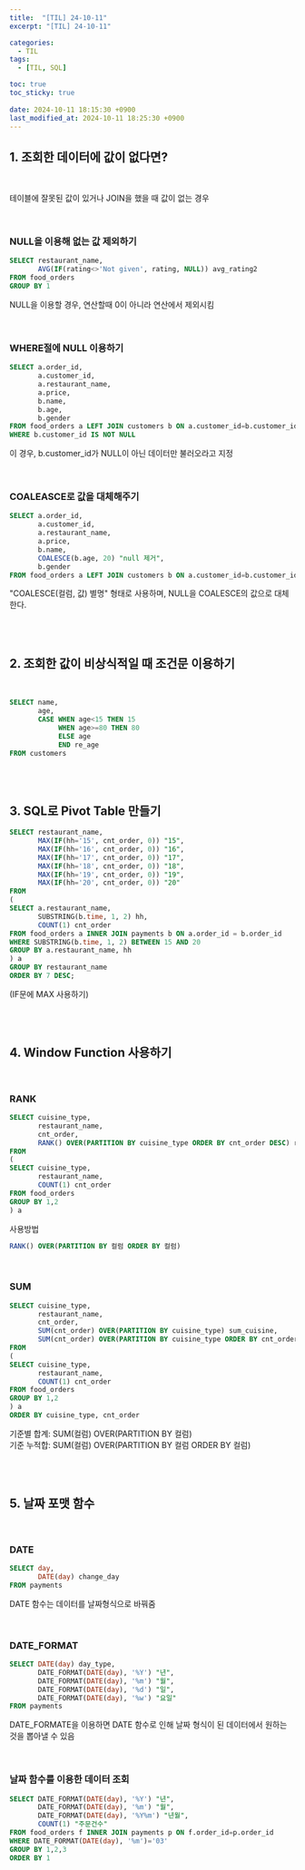 ```yaml
---
title:  "[TIL] 24-10-11"
excerpt: "[TIL] 24-10-11"

categories:
  - TIL
tags:
  - [TIL, SQL]

toc: true
toc_sticky: true
 
date: 2024-10-11 18:15:30 +0900
last_modified_at: 2024-10-11 18:25:30 +0900
---
```


## 1. 조회한 데이터에 값이 없다면?

<br>

테이블에 잘못된 값이 있거나 JOIN을 했을 때 값이 없는 경우

<br>

### NULL을 이용해 없는 값 제외하기

```sql
SELECT restaurant_name,
       AVG(IF(rating<>'Not given', rating, NULL)) avg_rating2
FROM food_orders
GROUP BY 1
```

NULL을 이용할 경우, 연산할때 0이 아니라 연산에서 제외시킴

<br>

### WHERE절에 NULL 이용하기

```sql
SELECT a.order_id,
       a.customer_id,
       a.restaurant_name,
       a.price,
       b.name,
       b.age,
       b.gender
FROM food_orders a LEFT JOIN customers b ON a.customer_id=b.customer_id
WHERE b.customer_id IS NOT NULL
```

이 경우, b.customer_id가 NULL이 아닌 데이터만 불러오라고 지정

<br>

### COALEASCE로 값을 대체해주기

```sql
SELECT a.order_id,
       a.customer_id,
       a.restaurant_name,
       a.price,
       b.name,
       COALESCE(b.age, 20) "null 제거",
       b.gender
FROM food_orders a LEFT JOIN customers b ON a.customer_id=b.customer_id
```

"COALESCE(컬럼, 값) 별명" 형태로 사용하며, NULL을 COALESCE의 값으로 대체한다.

<br>

<br>

## 2. 조회한 값이 비상식적일 때 조건문 이용하기

<br>

```sql
SELECT name,
       age,
       CASE WHEN age<15 THEN 15
            WHEN age>=80 THEN 80
            ELSE age
            END re_age
FROM customers
```

<br>

<br>

## 3. SQL로 Pivot Table 만들기

```sql
SELECT restaurant_name,
       MAX(IF(hh='15', cnt_order, 0)) "15", 
       MAX(IF(hh='16', cnt_order, 0)) "16", 
       MAX(IF(hh='17', cnt_order, 0)) "17", 
       MAX(IF(hh='18', cnt_order, 0)) "18", 
       MAX(IF(hh='19', cnt_order, 0)) "19", 
       MAX(IF(hh='20', cnt_order, 0)) "20" 
FROM
(
SELECT a.restaurant_name,
       SUBSTRING(b.time, 1, 2) hh,
       COUNT(1) cnt_order
FROM food_orders a INNER JOIN payments b ON a.order_id = b.order_id
WHERE SUBSTRING(b.time, 1, 2) BETWEEN 15 AND 20
GROUP BY a.restaurant_name, hh
) a
GROUP BY restaurant_name
ORDER BY 7 DESC;
```

(IF문에 MAX 사용하기)

<br>

<br>

## 4. Window Function 사용하기

<br>

### RANK

```sql
SELECT cuisine_type,
       restaurant_name,
       cnt_order,
       RANK() OVER(PARTITION BY cuisine_type ORDER BY cnt_order DESC) ranking
FROM
(
SELECT cuisine_type,
       restaurant_name,
       COUNT(1) cnt_order
FROM food_orders
GROUP BY 1,2
) a
```

사용방법

```sql
RANK() OVER(PARTITION BY 컬럼 ORDER BY 컬럼)
```
<br>

### SUM

```sql
SELECT cuisine_type,
       restaurant_name,
       cnt_order,
       SUM(cnt_order) OVER(PARTITION BY cuisine_type) sum_cuisine,
       SUM(cnt_order) OVER(PARTITION BY cuisine_type ORDER BY cnt_order) cum_cuisine
FROM
(
SELECT cuisine_type,
       restaurant_name,
       COUNT(1) cnt_order
FROM food_orders
GROUP BY 1,2
) a
ORDER BY cuisine_type, cnt_order
```

기준별 합계: SUM(컬럼) OVER(PARTITION BY 컬럼)  
기준 누적합: SUM(컬럼) OVER(PARTITION BY 컬럼 ORDER BY 컬럼)

<br>

<br>

## 5. 날짜 포맷 함수

<br>

### DATE

```sql
SELECT day,
       DATE(day) change_day
FROM payments
```

DATE 함수는 데이터를 날짜형식으로 바꿔줌

<br>

### DATE_FORMAT

```sql
SELECT DATE(day) day_type,
       DATE_FORMAT(DATE(day), '%Y') "년",
       DATE_FORMAT(DATE(day), '%m') "월",
       DATE_FORMAT(DATE(day), '%d') "일",
       DATE_FORMAT(DATE(day), '%w') "요일"
FROM payments
```

DATE_FORMATE을 이용하면 DATE 함수로 인해 날짜 형식이 된 데이터에서 원하는 것을 뽑아낼 수 있음

<br>

### 날짜 함수를 이용한 데이터 조회

```sql
SELECT DATE_FORMAT(DATE(day), '%Y') "년",
       DATE_FORMAT(DATE(day), '%m') "월",
       DATE_FORMAT(DATE(day), '%Y%m') "년월",
       COUNT(1) "주문건수"
FROM food_orders f INNER JOIN payments p ON f.order_id=p.order_id
WHERE DATE_FORMAT(DATE(day), '%m')='03'
GROUP BY 1,2,3
ORDER BY 1
```
